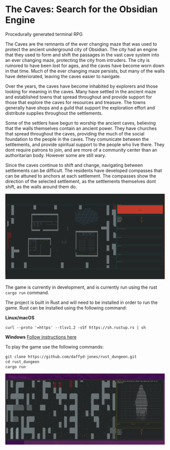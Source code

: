 # The Caves: Search for the Obsidian Engine

Procedurally generated terminal RPG

The Caves are the remnants of the ever changing maze that was used to protect the ancient underground city of Obsidian. The city had an engine that they used to form and shift the passages in the vast cave system into an ever changing maze, protecting the city from intruders. The city is rumored to have been lost for ages, and the caves have become worn down in that time. Much of the ever changing maze persists, but many of the walls have deteriorated, leaving the caves easier to navigate.

Over the years, the caves have become inhabited by explorers and those looking for meaning in the caves. Many have settled in the ancient maze and established towns that spread throughout and provide support for those that explore the caves for resources and treasure. The towns generally have shops and a guild that support the exploration effort and distribute supplies throughout the settlements.

Some of the settlers have begun to worship the ancient caves, believing that the walls themselves contain an ancient power. They have churches that spread throughout the caves, providing the much of the social foundation to the people in the caves. They comunicate between the settlements, and provide spiritual support to the people who live there. They dont require patrons to join, and are more of a community center than an authoritarian body. However some are still wary.

Since the caves continue to shift and change, navigating between settlements can be difficult. The residents have developed compasses that can be attuned to anchors at each settlement. The compasses show the direction of the selected settlement, as the settlements themselves dont shift, as the walls around them do.

![settlement](pics/settlement.png)

The game is currently in development, and is currently run using the rust `cargo run` command.

The project is built in Rust and will need to be installed in order to run the game.
Rust can be installed using the following command:

**Linux/macOS**

```
curl --proto '=https' --tlsv1.2 -sSf https://sh.rustup.rs | sh
```

**Windows**
[Follow instructions here](https://forge.rust-lang.org/infra/other-installation-methods.html)

To play the game use the following commands:

```
git clone https://github.com/daffyd-jones/rust_dungeon.git
cd rust_dungeon
cargo run
```

![ghoul](pics/ghoul.png)
